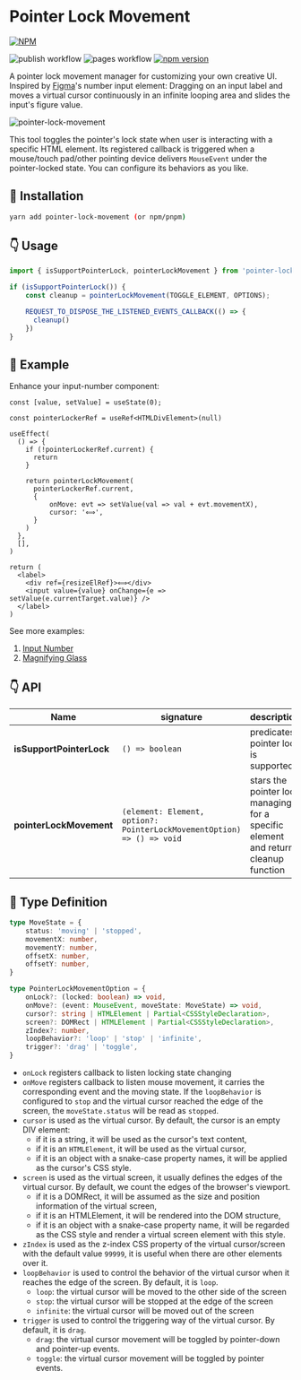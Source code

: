 # Pointer Lock Movement

[![NPM](https://nodei.co/npm/pointer-lock-movement.png?downloads=true&downloadRank=true&stars=true)](https://nodei.co/npm/pointer-lock-movement/)

![publish workflow](https://github.com/zheeeng/pointer-lock-movement/actions/workflows/publish.yml/badge.svg)
![pages workflow](https://github.com/zheeeng/pointer-lock-movement/actions/workflows/pages.yml/badge.svg)
[![npm version](https://img.shields.io/npm/v/pointer-lock-movement.svg)](https://www.npmjs.com/package/pointer-lock-movement)

A pointer lock movement manager for customizing your own creative UI. Inspired by [Figma](https://figma.com/)'s number input element: Dragging on an input label and moves a virtual cursor continuously in an infinite looping area and slides the input's figure value.

![pointer-lock-movement](https://user-images.githubusercontent.com/1303154/177069380-b92d44c9-73ed-45c6-ba50-d89b381d3b51.png)

This tool toggles the pointer's lock state when user is interacting with a specific HTML element. Its registered callback is triggered when a mouse/touch pad/other pointing device delivers `MouseEvent` under the pointer-locked state. You can configure its behaviors as you like.

## 🧩  Installation

```bash
yarn add pointer-lock-movement (or npm/pnpm)
```

## 👇 Usage

```ts
import { isSupportPointerLock, pointerLockMovement } from 'pointer-lock-movement'

if (isSupportPointerLock()) {
    const cleanup = pointerLockMovement(TOGGLE_ELEMENT, OPTIONS);

    REQUEST_TO_DISPOSE_THE_LISTENED_EVENTS_CALLBACK(() => {
      cleanup()
    })
}
```

## 📎  Example

Enhance your input-number component:

```tsx
const [value, setValue] = useState(0);

const pointerLockerRef = useRef<HTMLDivElement>(null)

useEffect(
  () => {
    if (!pointerLockerRef.current) {
      return
    }

    return pointerLockMovement(
      pointerLockerRef.current,
      {
          onMove: evt => setValue(val => val + evt.movementX),
          cursor: '⟺',
      }
    )
  },
  [],
)

return (
  <label>
    <div ref={resizeElRef}>⟺</div>
    <input value={value} onChange={e => setValue(e.currentTarget.value)} />
  </label>
)
```

See more examples:

1. [Input Number](https://pointer-lock-movement.zheeeng.me/#/inputNumber)
2. [Magnifying Glass](https://pointer-lock-movement.zheeeng.me/#/magnifyingGlass)

## 👇 API

| Name | signature | description |
| ---- | --------- | ----------- |
| __isSupportPointerLock__ | `() => boolean` | predicates pointer lock is supported |
| __pointerLockMovement__ | `(element: Element, option?: PointerLockMovementOption) => () => void` | stars the pointer lock managing for a specific element and returns cleanup function

## 📝 Type Definition

```ts
type MoveState = {
    status: 'moving' | 'stopped',
    movementX: number,
    movementY: number,
    offsetX: number,
    offsetY: number,
}

type PointerLockMovementOption = {
    onLock?: (locked: boolean) => void,
    onMove?: (event: MouseEvent, moveState: MoveState) => void,
    cursor?: string | HTMLElement | Partial<CSSStyleDeclaration>,
    screen?: DOMRect | HTMLElement | Partial<CSSStyleDeclaration>,
    zIndex?: number,
    loopBehavior?: 'loop' | 'stop' | 'infinite',
    trigger?: 'drag' | 'toggle',
}
```

* `onLock` registers callback to listen locking state changing
* `onMove` registers callback to listen mouse movement, it carries the corresponding event and the moving state. If the `loopBehavior` is configured to `stop` and the virtual cursor reached the edge of the screen, the `moveState.status` will be read as `stopped`.
* `cursor` is used as the virtual cursor. By default, the cursor is an empty DIV element:
  * if it is a string, it will be used as the cursor's text content,
  * if it is an `HTMLElement`, it will be used as the virtual cursor,
  * if it is an object with a snake-case property names, it will be applied as the cursor's CSS style.
* `screen` is used as the virtual screen, it usually defines the edges of the virtual cursor. By default, we count the edges of the browser's viewport.
  * if it is a DOMRect, it will be assumed as the size and position information of the virtual screen,
  * if it is an HTMLElement, it will be rendered into the DOM structure,
  * if it is an object with a snake-case property name, it will be regarded as the CSS style and render a virtual screen element with this style.
* `zIndex` is used as the z-index CSS property of the virtual cursor/screen with the default value `99999`, it is useful when there are other elements over it.
* `loopBehavior` is used to control the behavior of the virtual cursor when it reaches the edge of the screen. By default, it is `loop`.
  * `loop`: the virtual cursor will be moved to the other side of the screen
  * `stop`: the virtual cursor will be stopped at the edge of the screen
  * `infinite`: the virtual cursor will be moved out of the screen
* `trigger` is used to control the triggering way of the virtual cursor. By default, it is `drag`.
  * `drag`: the virtual cursor movement will be toggled by pointer-down and pointer-up events.
  * `toggle`: the virtual cursor movement will be toggled by pointer events.
